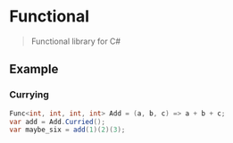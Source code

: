 # Functional

> Functional library for C#

## Example

### Currying

```csharp
Func<int, int, int, int> Add = (a, b, c) => a + b + c;
var add = Add.Curried();
var maybe_six = add(1)(2)(3);
```